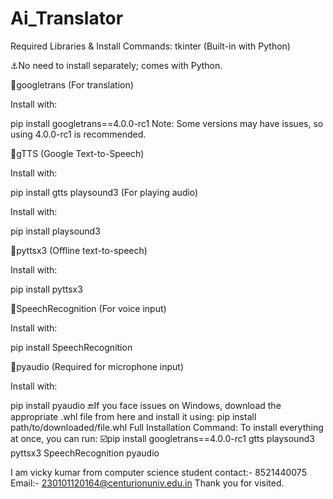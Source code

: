 # Ai_Translator

Required Libraries & Install Commands:
tkinter (Built-in with Python)

⚓No need to install separately; comes with Python.

🧨googletrans (For translation)

Install with:


pip install googletrans==4.0.0-rc1
Note: Some versions may have issues, so using 4.0.0-rc1 is recommended.

🧨gTTS (Google Text-to-Speech)

Install with:


pip install gtts
playsound3 (For playing audio)

Install with:


pip install playsound3

🧨pyttsx3 (Offline text-to-speech)

Install with:


pip install pyttsx3

🧨SpeechRecognition (For voice input)

Install with:

pip install SpeechRecognition

🧨pyaudio (Required for microphone input)

Install with:

pip install pyaudio
🔚If you face issues on Windows, download the appropriate .whl file from here and install it using:
pip install path/to/downloaded/file.whl
Full Installation Command:
To install everything at once, you can run:
☑️pip install googletrans==4.0.0-rc1 gtts playsound3 pyttsx3 SpeechRecognition pyaudio

I am vicky kumar 
from computer science student
contact:- 8521440075
Email:- 230101120164@centurionuniv.edu.in
Thank you for visited.
